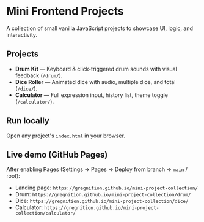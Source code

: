 # Mini Frontend Projects

A collection of small vanilla JavaScript projects to showcase UI, logic, and interactivity.

## Projects
- **Drum Kit** — Keyboard & click-triggered drum sounds with visual feedback (`/drum/`).
- **Dice Roller** — Animated dice with audio, multiple dice, and total (`/dice/`).
- **Calculator** — Full expression input, history list, theme toggle (`/calculator/`).

## Run locally
Open any project's `index.html` in your browser.

## Live demo (GitHub Pages)
After enabling Pages (Settings → Pages → Deploy from branch → `main` / root):

- Landing page: `https://gregnition.github.io/mini-project-collection/`
- Drum: `https://gregnition.github.io/mini-project-collection/drum/`
- Dice: `https://gregnition.github.io/mini-project-collection/dice/`
- Calculator: `https://gregnition.github.io/mini-project-collection/calculator/`
